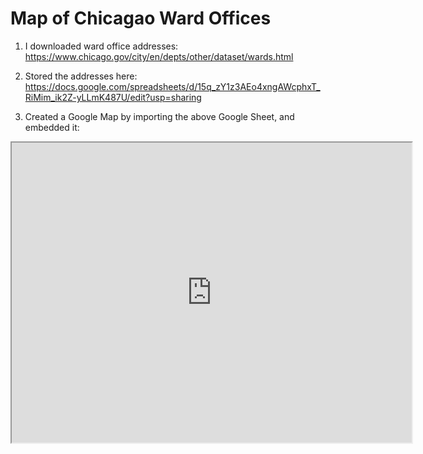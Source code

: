 # Map of Chicagao Ward Offices

1. I downloaded ward office addresses: https://www.chicago.gov/city/en/depts/other/dataset/wards.html

2. Stored the addresses here: https://docs.google.com/spreadsheets/d/15q_zY1z3AEo4xngAWcphxT_RiMim_ik2Z-yLLmK487U/edit?usp=sharing

3. Created a Google Map by importing the above Google Sheet, and embedded it:

<iframe src="https://www.google.com/maps/d/u/0/embed?mid=14Rxn6ZwGMP4LSn7p959a6hTDaDpEIal1" width="640" height="480"></iframe>
